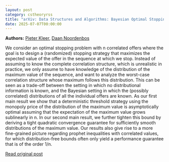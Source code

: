 ```yaml
---
layout: post
category: cstheoryrss
title: "arXiv: Data Structures and Algorithms: Bayesian Optimal Stopping with Maximum Value Knowledge"
date: 2025-07-07T00:00:00
---
```


**Authors:** [Pieter Kleer](https://dblp.uni-trier.de/search?q=Pieter+Kleer), [Daan Noordenbos](https://dblp.uni-trier.de/search?q=Daan+Noordenbos)

We consider an optimal stopping problem with n correlated offers where the
goal is to design a (randomized) stopping strategy that maximizes the expected
value of the offer in the sequence at which we stop. Instead of assuming to
know the complete correlation structure, which is unrealistic in practice, we
only assume to have knowledge of the distribution of the maximum value of the
sequence, and want to analyze the worst-case correlation structure whose
maximum follows this distribution. This can be seen as a trade-off between the
setting in which no distributional information is known, and the Bayesian
setting in which the (possibly correlated) distributions of all the individual
offers are known. As our first main result we show that a deterministic
threshold strategy using the monopoly price of the distribution of the maximum
value is asymptotically optimal assuming that the expectation of the maximum
value grows sublinearly in n. In our second main result, we further tighten
this bound by deriving a tight quadratic convergence guarantee for sufficiently
smooth distributions of the maximum value. Our results also give rise to a more
fine-grained picture regarding prophet inequalities with correlated values, for
which distribution-free bounds often only yield a performance guarantee that is
of the order 1/n.

[Read original post](http://arxiv.org/abs/2507.03497v1)

